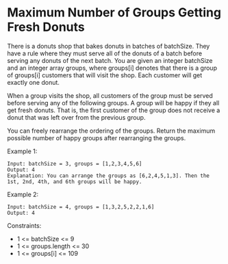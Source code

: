 # Maximum Number of Groups Getting Fresh Donuts
There is a donuts shop that bakes donuts in batches of batchSize. They have a rule where they must serve all of the donuts of a batch before serving any donuts of the next batch. You are given an integer batchSize and an integer array groups, where groups[i] denotes that there is a group of groups[i] customers that will visit the shop. Each customer will get exactly one donut.

When a group visits the shop, all customers of the group must be served before serving any of the following groups. A group will be happy if they all get fresh donuts. That is, the first customer of the group does not receive a donut that was left over from the previous group.

You can freely rearrange the ordering of the groups. Return the maximum possible number of happy groups after rearranging the groups.

Example 1:

    Input: batchSize = 3, groups = [1,2,3,4,5,6]
    Output: 4
    Explanation: You can arrange the groups as [6,2,4,5,1,3]. Then the 1st, 2nd, 4th, and 6th groups will be happy.
Example 2:

    Input: batchSize = 4, groups = [1,3,2,5,2,2,1,6]
    Output: 4
 

Constraints:

- 1 <= batchSize <= 9
- 1 <= groups.length <= 30
- 1 <= groups[i] <= 109
